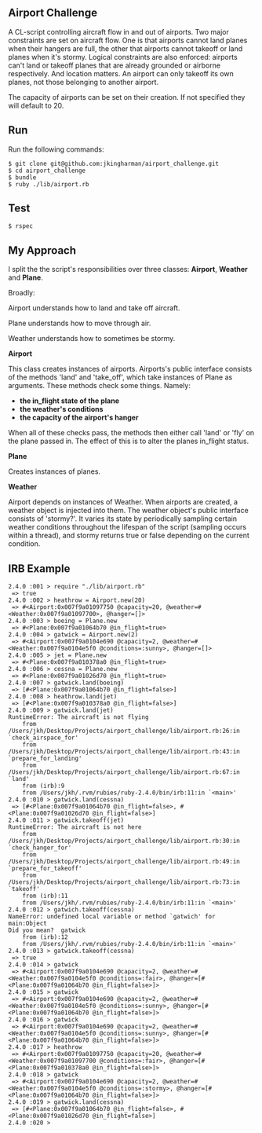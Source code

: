 
## Airport Challenge ##

A CL-script controlling aircraft flow in and out of airports. Two major constraints are set on aircraft flow. One is that airports cannot land planes when their hangers are full, the other that airports cannot takeoff or land planes when it's stormy. Logical constraints are also enforced: airports can't land or takeoff planes that are already grounded or airborne respectively. And location matters. An airport can only takeoff its own planes, not those belonging to another airport.

The capacity of airports can be set on their creation. If not specified they will default to 20.

## Run ##

Run the following commands:

```
$ git clone git@github.com:jkingharman/airport_challenge.git
$ cd airport_challenge
$ bundle
$ ruby ./lib/airport.rb

```
## Test ##

```
$ rspec

```

## My Approach ##

I split the the script's responsibilities over three classes: __Airport__, __Weather__ and __Plane__.

Broadly:

Airport understands how to land and take off aircraft.

Plane understands how to move through air.

Weather understands how to sometimes be stormy.

__Airport__

This class creates instances of airports. Airports's public interface consists of the methods 'land' and 'take_off', which take instances of Plane as arguments. These methods check some things. Namely:

*	__the in_flight state of the plane__
*	__the weather's conditions__
*	__the capacity of the airport's hanger__

When all of these checks pass, the methods then either call 'land' or 'fly' on the plane
passed in. The effect of this is to alter the planes in_flight status.

__Plane__

Creates instances of planes.

__Weather__

Airport depends on instances of Weather. When airports are created, a weather object is injected into them. The weather object's public interface consists of 'stormy?'. It varies its state by periodically sampling certain weather conditions throughout the lifespan of the script (sampling occurs within a thread), and stormy returns true or false depending on the current condition.

## IRB Example ##

```
2.4.0 :001 > require "./lib/airport.rb"
 => true
2.4.0 :002 > heathrow = Airport.new(20)
 => #<Airport:0x007f9a01097750 @capacity=20, @weather=#<Weather:0x007f9a01097700>, @hanger=[]>
2.4.0 :003 > boeing = Plane.new
 => #<Plane:0x007f9a01064b70 @in_flight=true>
2.4.0 :004 > gatwick = Airport.new(2)
 => #<Airport:0x007f9a0104e690 @capacity=2, @weather=#<Weather:0x007f9a0104e5f0 @conditions=:sunny>, @hanger=[]>
2.4.0 :005 > jet = Plane.new
 => #<Plane:0x007f9a010378a0 @in_flight=true>
2.4.0 :006 > cessna = Plane.new
 => #<Plane:0x007f9a01026d70 @in_flight=true>
2.4.0 :007 > gatwick.land(boeing)
 => [#<Plane:0x007f9a01064b70 @in_flight=false>]
2.4.0 :008 > heathrow.land(jet)
 => [#<Plane:0x007f9a010378a0 @in_flight=false>]
2.4.0 :009 > gatwick.land(jet)
RuntimeError: The aircraft is not flying
	from /Users/jkh/Desktop/Projects/airport_challenge/lib/airport.rb:26:in `check_airspace_for'
	from /Users/jkh/Desktop/Projects/airport_challenge/lib/airport.rb:43:in `prepare_for_landing'
	from /Users/jkh/Desktop/Projects/airport_challenge/lib/airport.rb:67:in `land'
	from (irb):9
	from /Users/jkh/.rvm/rubies/ruby-2.4.0/bin/irb:11:in `<main>'
2.4.0 :010 > gatwick.land(cessna)
 => [#<Plane:0x007f9a01064b70 @in_flight=false>, #<Plane:0x007f9a01026d70 @in_flight=false>]
2.4.0 :011 > gatwick.takeoff(jet)
RuntimeError: The aircraft is not here
	from /Users/jkh/Desktop/Projects/airport_challenge/lib/airport.rb:30:in `check_hanger_for'
	from /Users/jkh/Desktop/Projects/airport_challenge/lib/airport.rb:49:in `prepare_for_takeoff'
	from /Users/jkh/Desktop/Projects/airport_challenge/lib/airport.rb:73:in `takeoff'
	from (irb):11
	from /Users/jkh/.rvm/rubies/ruby-2.4.0/bin/irb:11:in `<main>'
2.4.0 :012 > gatwich.takeoff(cessna)
NameError: undefined local variable or method `gatwich' for main:Object
Did you mean?  gatwick
	from (irb):12
	from /Users/jkh/.rvm/rubies/ruby-2.4.0/bin/irb:11:in `<main>'
2.4.0 :013 > gatwick.takeoff(cessna)
 => true
2.4.0 :014 > gatwick
 => #<Airport:0x007f9a0104e690 @capacity=2, @weather=#<Weather:0x007f9a0104e5f0 @conditions=:fair>, @hanger=[#<Plane:0x007f9a01064b70 @in_flight=false>]>
2.4.0 :015 > gatwick
 => #<Airport:0x007f9a0104e690 @capacity=2, @weather=#<Weather:0x007f9a0104e5f0 @conditions=:sunny>, @hanger=[#<Plane:0x007f9a01064b70 @in_flight=false>]>
2.4.0 :016 > gatwick
 => #<Airport:0x007f9a0104e690 @capacity=2, @weather=#<Weather:0x007f9a0104e5f0 @conditions=:sunny>, @hanger=[#<Plane:0x007f9a01064b70 @in_flight=false>]>
2.4.0 :017 > heathrow
 => #<Airport:0x007f9a01097750 @capacity=20, @weather=#<Weather:0x007f9a01097700 @conditions=:fair>, @hanger=[#<Plane:0x007f9a010378a0 @in_flight=false>]>
2.4.0 :018 > gatwick
 => #<Airport:0x007f9a0104e690 @capacity=2, @weather=#<Weather:0x007f9a0104e5f0 @conditions=:stormy>, @hanger=[#<Plane:0x007f9a01064b70 @in_flight=false>]>
2.4.0 :019 > gatwick.land(cessna)
 => [#<Plane:0x007f9a01064b70 @in_flight=false>, #<Plane:0x007f9a01026d70 @in_flight=false>]
2.4.0 :020 >
```
